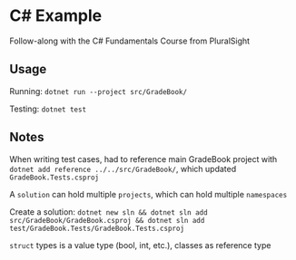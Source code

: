 # C# Example

Follow-along with the C# Fundamentals Course from PluralSight

## Usage

Running: `dotnet run --project src/GradeBook/`

Testing: `dotnet test`

## Notes

When writing test cases, had to reference main GradeBook project with `dotnet add reference ../../src/GradeBook/`, which updated `GradeBook.Tests.csproj`

A `solution` can hold multiple `projects`, which can hold multiple `namespaces`

Create a solution: `dotnet new sln && dotnet sln add src/GradeBook/GradeBook.csproj && dotnet sln add test/GradeBook.Tests/GradeBook.Tests.csproj`

`struct` types is a value type (bool, int, etc.), classes as reference type
